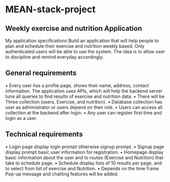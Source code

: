 # MEAN-stack-project

## Weekly exercise and nutrition Application
My application specifications
Build an application that will help people to plan and schedule their exercise and nutrition weekly based. Only authenticated users will be able to use the system. The idea is to allow user to discipline and remind everyday accordingly.

## General requirements

•	Every user has a profile page, shows their name, address, contact information. The application uses APIs, which will help the backend server tune all queries to find results of exercise and nutrition data.
•	There will be Three collection (users, Exercise, and nutrition).
•	Database collection has user as administrator or users depend on their role.
•	Users can access all collection at the backend after login.
•	Any user can register first time and login as a user.

## Technical requirements

•	Login page display login prompt otherwise signup prompt.
•	Signup page display prompt basic user information for registration.
•	Homepage display basic information about the user and to routes (Exercise and Nutrition) that take to schedule page. 
•	Schedule display lists of 10 results per page, and to select from list of exercise and Nutrition.
•	Depends on the time frame Pop-up message and chatting features will be added.

